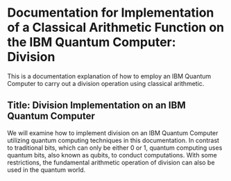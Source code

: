 # Documentation for Implementation of a Classical Arithmetic Function on the IBM Quantum Computer: Division
This is a documentation explanation of how to employ an IBM Quantum Computer to carry out a division operation using classical arithmetic.
## Title: Division Implementation on an IBM Quantum Computer

We will examine how to implement division on an IBM Quantum Computer utilizing quantum computing techniques in this documentation. In contrast to traditional bits, which can only be either 0 or 1, quantum computing uses quantum bits, also known as qubits, to conduct computations. With some restrictions, the fundamental arithmetic operation of division can also be used in the quantum world.


